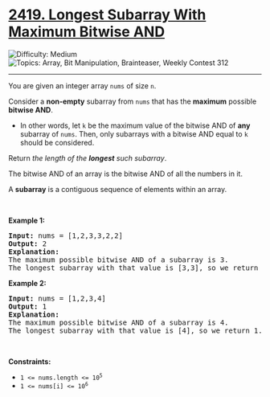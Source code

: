 <h1>
  <a href="https://leetcode.com/problems/longest-subarray-with-maximum-bitwise-and/">
    2419. Longest Subarray With Maximum Bitwise AND
  </a>
</h1>
<img src='https://img.shields.io/badge/Difficulty-Medium-orange' alt='Difficulty: Medium' />
<img src='https://img.shields.io/badge/Topics-Array%2C%20Bit%20Manipulation%2C%20Brainteaser%2C%20Weekly%20Contest%20312-blue' alt='Topics: Array, Bit Manipulation, Brainteaser, Weekly Contest 312' />

<hr />

<p>You are given an integer array <code>nums</code> of size <code>n</code>.</p>

<p>Consider a <strong>non-empty</strong> subarray from <code>nums</code> that has the <strong>maximum</strong> possible <strong>bitwise AND</strong>.</p>

<ul>
	<li>In other words, let <code>k</code> be the maximum value of the bitwise AND of <strong>any</strong> subarray of <code>nums</code>. Then, only subarrays with a bitwise AND equal to <code>k</code> should be considered.</li>
</ul>

<p>Return <em>the length of the <strong>longest</strong> such subarray</em>.</p>

<p>The bitwise AND of an array is the bitwise AND of all the numbers in it.</p>

<p>A <strong>subarray</strong> is a contiguous sequence of elements within an array.</p>

<p>&nbsp;</p>
<p><strong class="example">Example 1:</strong></p>

<pre><strong>Input:</strong> nums = [1,2,3,3,2,2]
<strong>Output:</strong> 2
<strong>Explanation:</strong>
The maximum possible bitwise AND of a subarray is 3.
The longest subarray with that value is [3,3], so we return 2.
</pre>

<p><strong class="example">Example 2:</strong></p>

<pre><strong>Input:</strong> nums = [1,2,3,4]
<strong>Output:</strong> 1
<strong>Explanation:</strong>
The maximum possible bitwise AND of a subarray is 4.
The longest subarray with that value is [4], so we return 1.
</pre>

<p>&nbsp;</p>
<p><strong>Constraints:</strong></p>

<ul>
	<li><code>1 &lt;= nums.length &lt;= 10<sup>5</sup></code></li>
	<li><code>1 &lt;= nums[i] &lt;= 10<sup>6</sup></code></li>
</ul>

